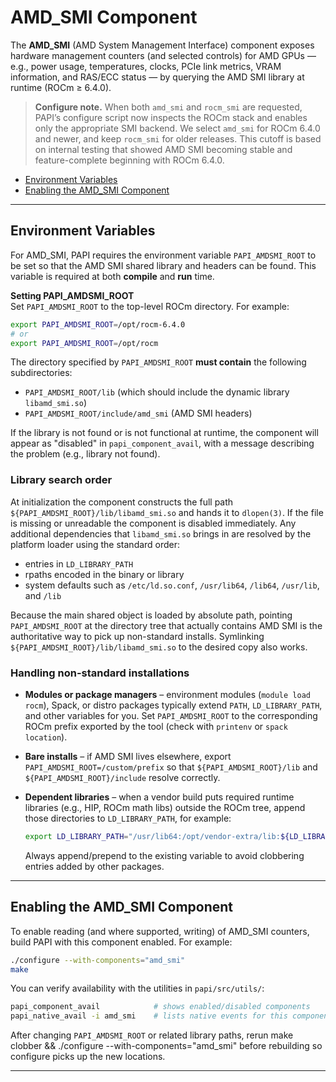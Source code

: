 # AMD_SMI Component

The **AMD_SMI** (AMD System Management Interface) component exposes hardware
management counters (and selected controls) for AMD GPUs — e.g., power usage,
temperatures, clocks, PCIe link metrics, VRAM information, and RAS/ECC status —
by querying the AMD SMI library at runtime (ROCm ≥ 6.4.0).

> **Configure note.** When both `amd_smi` and `rocm_smi` are requested,
> PAPI’s configure script now inspects the ROCm stack and enables only the
> appropriate SMI backend. We select `amd_smi` for ROCm 6.4.0 and newer, and
> keep `rocm_smi` for older releases. This cutoff is based on internal testing
> that showed AMD SMI becoming stable and feature-complete beginning with ROCm
> 6.4.0.

- [Environment Variables](#environment-variables)
- [Enabling the AMD_SMI Component](#enabling-the-amd_smi-component)

---

## Environment Variables

For AMD_SMI, PAPI requires the environment variable `PAPI_AMDSMI_ROOT` to be set
so that the AMD SMI shared library and headers can be found. This variable is
required at both **compile** and **run** time.

**Setting PAPI_AMDSMI_ROOT**  
Set `PAPI_AMDSMI_ROOT` to the top-level ROCm directory. For example:

   ```bash
   export PAPI_AMDSMI_ROOT=/opt/rocm-6.4.0
   # or
   export PAPI_AMDSMI_ROOT=/opt/rocm
   ```

The directory specified by `PAPI_AMDSMI_ROOT` **must contain** the following
subdirectories:

- `PAPI_AMDSMI_ROOT/lib` (which should include the dynamic library `libamd_smi.so`)
- `PAPI_AMDSMI_ROOT/include/amd_smi` (AMD SMI headers)

If the library is not found or is not functional at runtime, the component will
appear as "disabled" in `papi_component_avail`, with a message describing the
problem (e.g., library not found).

### Library search order

At initialization the component constructs the full path
`${PAPI_AMDSMI_ROOT}/lib/libamd_smi.so` and hands it to `dlopen(3)`. If the file
is missing or unreadable the component is disabled immediately. Any additional
dependencies that `libamd_smi.so` brings in are resolved by the platform loader
using the standard order:

- entries in `LD_LIBRARY_PATH`
- rpaths encoded in the binary or library
- system defaults such as `/etc/ld.so.conf`, `/usr/lib64`, `/lib64`, `/usr/lib`,
  and `/lib`

Because the main shared object is loaded by absolute path, pointing
`PAPI_AMDSMI_ROOT` at the directory tree that actually contains AMD SMI is the
authoritative way to pick up non-standard installs. Symlinking
`${PAPI_AMDSMI_ROOT}/lib/libamd_smi.so` to the desired copy also works.

### Handling non-standard installations

- **Modules or package managers** – environment modules (`module load rocm`),
  Spack, or distro packages typically extend `PATH`, `LD_LIBRARY_PATH`, and
  other variables for you. Set `PAPI_AMDSMI_ROOT` to the corresponding ROCm
  prefix exported by the tool (check with `printenv` or `spack location`).
- **Bare installs** – if AMD SMI lives elsewhere, export
  `PAPI_AMDSMI_ROOT=/custom/prefix` so that `${PAPI_AMDSMI_ROOT}/lib` and
  `${PAPI_AMDSMI_ROOT}/include` resolve correctly.
- **Dependent libraries** – when a vendor build puts required runtime libraries
  (e.g., HIP, ROCm math libs) outside the ROCm tree, append those directories to
  `LD_LIBRARY_PATH`, for example:

  ```bash
  export LD_LIBRARY_PATH="/usr/lib64:/opt/vendor-extra/lib:${LD_LIBRARY_PATH}"
  ```

  Always append/prepend to the existing variable to avoid clobbering entries
  added by other packages.

---

## Enabling the AMD_SMI Component

To enable reading (and where supported, writing) of AMD_SMI counters, build
PAPI with this component enabled. For example:

```bash
./configure --with-components="amd_smi"
make
```

You can verify availability with the utilities in `papi/src/utils/`:

```bash
papi_component_avail            # shows enabled/disabled components
papi_native_avail -i amd_smi    # lists native events for this component
```

After changing `PAPI_AMDSMI_ROOT` or related library paths, rerun make clobber && ./configure --with-components="amd_smi" before rebuilding so configure picks up the new locations.

---

